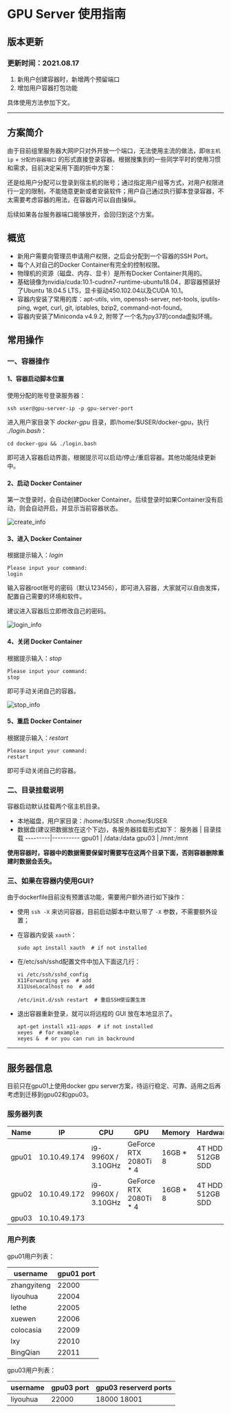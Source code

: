 
# GPU Server 使用指南

## 版本更新

### 更新时间：2021.08.17

1. 新用户创建容器时，新增两个预留端口
2. 增加用户容器打包功能

具体使用方法参加下文。

---

## 方案简介

由于目前组里服务器大网IP只对外开放一个端口，无法使用主流的做法，即`宿主机ip` + `分配的容器端口` 的形式直接登录容器。根据搜集到的一些同学平时的使用习惯和需求，目前决定采用下面的折中方案：

还是给用户分配可以登录到宿主机的账号；通过指定用户组等方式，对用户权限进行一定的限制，不能随意更新或者安装软件；用户自己通过执行脚本登录容器，不太需要考虑容器的用法，在容器内可以自由操纵。

后续如果各台服务器端口能够放开，会回归到这个方案。

## 概览

- 新用户需要向管理员申请用户权限，之后会分配到一个容器的SSH Port。
- 每个人对自己的Docker Container有完全的控制权限。
- 物理机的资源（磁盘、内存、显卡）是所有Docker Container共用的。
- 基础镜像为nvidia/cuda:10.1-cudnn7-runtime-ubuntu18.04，即容器预装好了Ubuntu 18.04.5 LTS，显卡驱动450.102.04以及CUDA 10.1。
- 容器内安装了常用的库：apt-utils, vim, openssh-server, net-tools, iputils-ping, wget, curl, git, iptables, bzip2, command-not-found。
- 容器内安装了Miniconda v4.9.2, 附带了一个名为py37的conda虚拟环境。

## 常用操作

### 一、容器操作

#### 1、容器启动脚本位置

使用分配的账号登录服务器：

```shell
ssh user@gpu-server-ip -p gpu-server-port
```

进入用户家目录下 _docker-gpu_ 目录，即/home/\$USER/docker-gpu，执行 _./login.bash_：

```shell
cd docker-gpu && ./login.bash
```

即可进入容器启动界面，根据提示可以启动/停止/重启容器。其他功能陆续更新中。

#### 2、启动 Docker Container

第一次登录时，会自动创建Docker Container。后续登录时如果Container没有启动，则会自动开启，并显示当前容器状态。

![create_info](user_manuals/create_container.png)

#### 3、进入 Docker Container

根据提示输入：_login_

```shell
Please input your command:
login
```

输入容器root账号的密码（默认123456），即可进入容器，大家就可以自由发挥，配置自己需要的环境和软件。

建议进入容器后立即修改自己的密码。

![login_info](user_manuals/login_container.png)

#### 4、关闭 Docker Container

根据提示输入：_stop_

```shell
Please input your command:
stop
```

即可手动关闭自己的容器。

![stop_info](user_manuals/stop_container.png)

#### 5、重启 Docker Container

根据提示输入：_restart_

```shell
Please input your command:
restart
```

即可手动关闭自己的容器。

### 二、目录挂载说明

容器启动默认挂载两个宿主机目录。

- 本地磁盘，用户家目录：/home/\$USER :/home/\$USER
- 数据盘(建议把数据放在这个下边)，各服务器挂载形式如下：
  服务器 | 目录挂载
  ---------|----------
  gpu01 | /data:/data
  gpu03 | /mnt:/mnt

**使用容器时，容器中的数据需要保留时需要写在这两个目录下面，否则容器删除重建时数据会丢失。**

### 三、如果在容器内使用GUI?

由于dockerfile目前没有预置该功能，需要用户额外进行如下操作：

- 使用 `ssh -X` 来访问容器，目前启动脚本中默认带了 `-X` 参数，不需要额外设置；
- 在容器内安装 `xauth`：
  
  ```shell
  sudo apt install xauth  # if not installed
  ```

- 在/etc/ssh/sshd配置文件中加入下面这几行：
  
  ```shell
  vi /etc/ssh/sshd_config
  X11Forwarding yes  # add
  X11UseLocalhost no  # add

  /etc/init.d/ssh restart  # 重启SSH使设置生效
  ```

- 退出容器重新登录，就可以将远程的 GUI 放在本地显示了。

  ```shell
  apt-get install x11-apps  # if not installed
  xeyes  # for example
  xeyes &  # or you can run in backround
  ```

---

## 服务器信息

目前只在gpu01上使用docker gpu server方案，待运行稳定、可靠、适用之后再考虑到迁移到gpu02和gpu03。

### 服务器列表

Name | IP | CPU | GPU | Memory | Hardware
---------|----------|---------|---------|---------|---------
 gpu01 | 10.10.49.174 | i9-9960X / 3.10GHz | GeForce RTX 2080Ti * 4 | 16GB * 8 | 4T HDD + 512GB SDD
 gpu02 | 10.10.49.172 | i9-9960X / 3.10GHz | GeForce RTX 2080Ti * 4 | 16GB * 8 | 4T HDD + 512GB SDD
 gpu03 | 10.10.49.173 |  |  |  |

### 用户列表

gpu01用户列表：

username | gpu01 port
---------|----------
 zhangyiteng | 22000
 liyouhua | 22004
 lethe | 22005
 xuewen | 22006
 colocasia |22009
 lxy | 22010
 BingQian | 22011

gpu03用户列表：

username | gpu03 port | gpu03 reserverd ports
---------|----------|----------
 liyouhua | 22000 | 18000 18001
